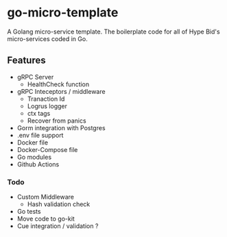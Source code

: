 # go-micro-template
A Golang micro-service template. The boilerplate code for all of Hype Bid's micro-services coded in Go.

## Features
- gRPC Server
  - HealthCheck function
- gRPC Inteceptors / middleware
  - Tranaction Id
  - Logrus logger
  - ctx tags
  - Recover from panics
- Gorm integration with Postgres
- .env file support
- Docker file
- Docker-Compose file
- Go modules
- Github Actions

### Todo
- Custom Middleware
  - Hash validation check
- Go tests
- Move code to go-kit
- Cue integration / validation ?